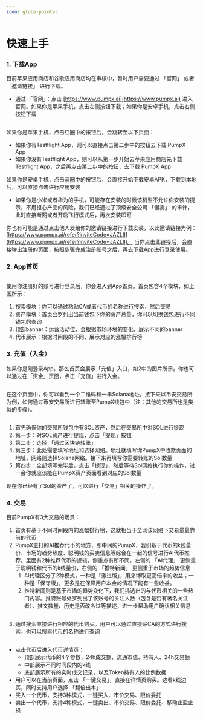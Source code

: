 ```yaml
---
icon: globe-pointer
---
```


# 快速上手

### 1. 下载App

目前苹果应用商店和谷歌应用商店均在审核中，暂时用户需要通过 「官网」 或者 「邀请链接」 进行下载。

* 通过 「官网」：点击 [https://www.pumpx.ai](https://www.pumpx.ai) 进入官网。如果你是苹果手机，点击左侧按钮下载；如果你是安卓手机，点击右侧按钮下载

<figure><img src="../.gitbook/assets/下载.png" alt=""><figcaption></figcaption></figure>

如果你是苹果手机，点击红圈中的按钮后，会跳转至以下页面：

* 如果你有Testflight App，则可以直接点击第二步中的按钮去下载 PumpX App
* 如果你没有Testflight App，则可以从第一步开始去苹果应用商店先下载Testflight App，之后再点击第二步中的按钮，去下载 PumpX App

如果你是安卓手机，点击蓝圈中的按钮后，会直接开始下载安卓APK，下载到本地后，可以直接点击进行应用安装

* 如果你是小米或者华为的手机，可能存在安装的时候该机型不允许你安装的提示，不用担心产品的风险，我们已经通过了顶级安全公司 「慢雾」 的审计，此时直接断网或者开启飞行模式后，再次安装即可



你也有可能是通过点击他人发给你的邀请链接进行下载安装，以此邀请链接为例：[https://www.pumpx.ai/refer?inviteCode=JAZLII](https://www.pumpx.ai/refer?inviteCode=JAZLII)。 当你点击此链接后，会直接弹出注册的页面，按照步骤完成注册账号之后，再去下载App进行登录使用。



### 2. App首页

<figure><img src="../.gitbook/assets/image.png" alt=""><figcaption></figcaption></figure>

使用你注册好的账号进行登录后，你会进入到App首页。首页包含4个模块，如上图所示：

1. 搜索模块：你可以通过粘贴CA或者代币的名称进行搜索，然后交易
2. 资产模块：首页会罗列出当前钱包下你的资产总量，你可以切换钱包进行不同钱包的查询
3. 顶部banner：运营活动位，会根据市场环境的变化，展示不同的banner
4. 代币展示：根据时间段的不同，展示对应的涨幅排行榜



### 3. 充值（入金）

如果你是刚登录App，那么首页会展示「充值」入口，如2中的图片所示。你也可以通过在「资金」页面，点击「充值」进行入金。

<figure><img src="../.gitbook/assets/image (2).png" alt=""><figcaption></figcaption></figure>

在这个页面中，你可以看到一个二维码和一串Solana地址。接下来以币安交易所为例，如何通过币安交易所进行转账至PumpX钱包中（注：其他的交易所也是类似的步骤）。

<figure><img src="../.gitbook/assets/image (3).png" alt=""><figcaption></figcaption></figure>

1. 首先确保你的交易所钱包中有SOL资产，然后在交易所中对SOL进行提现
2. 第一步：对SOL资产进行提现，点击「提现」按钮
3. 第二步：选择 「通过区块链转账」&#x20;
4. 第三步：此处需要填写地址和选择网络。地址就填写你PumpX中收款页面的地址，网络则选择Solana网络。接下来再填写你需要转账的Sol数量
5. 第四步：全部填写完毕后，点击「提现」，然后等待Sol网络执行你的操作，过一会你就应该能在PumpX资产页面看到对应的Sol数量

现在你已经有了Sol的资产了，可以进行「交易」相关的操作了。



### 4. 交易

目前PumpX有3大交易的场景：

1. 首页有基于不同时间段内的涨幅排行榜，这就相当于全网该网络下交易量最靠前的代币
2. PumpX主打的AI推荐代币的地方，即中间的PumpX，我们基于代币的k线量价、市场的趋势热度、聪明钱的买卖信息等综合在一起的信号进行AI代币推荐。里面有2种推荐代币的逻辑，侧重点有所不同。左侧的 「AI代理」 更侧重于聪明钱和代币的k线量价，右侧的 「推特新闻」 更侧重于市场的趋势信息
   1. AI代理区分了2种模式，一种是「激进版」，用来博取更高倍率的收益；一种是「保守版」，更多是在保障用户本金的情况下能有一些收益。
   2. 推特新闻则是基于市场的趋势变化下，我们挑选出的与代币相关的一些热门内容。推特账号处罗列出了该账号的关注人数（包含是否有著名关注者）、推文数量、历史是否改名过等描述，进一步帮助用户确认相关信息

<figure><img src="../.gitbook/assets/image (4).png" alt=""><figcaption></figcaption></figure>

3. 通过搜索直接进行相应的代币购买。用户可以通过直接贴CA的方式进行搜索，也可以搜索代币的名称进行查询

<figure><img src="../.gitbook/assets/image (5).png" alt=""><figcaption></figcaption></figure>

* 点击代币后进入代币详情页：
  * 顶部展示代币的4个参数，24h成交额、流通市值、持有人、24h交易额
  * 中部展示不同时间段内的k线
  * 底部展示所有的实时成交记录，以及Token持有人的比例数据
* 用户可以在当前页面，点击 「一键交易」，直接在详情页购买。边看k线边买，同时支持用户选择 「翻倍出本」
* 买入一个代币，支持3种模式，一键买入、市价交易、限价委托
* 卖出一个代币，支持4种模式，一键卖出、市价交易、限价委托、移动止盈止损

<figure><img src="../.gitbook/assets/image (3) (1).png" alt=""><figcaption></figcaption></figure>

